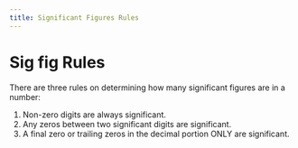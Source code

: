 ```yaml
---
title: Significant Figures Rules 
---
```


# Sig fig Rules 

There are three rules on determining how many significant figures are in a number:

1. Non-zero digits are always significant.
2. Any zeros between two significant digits are significant.
3. A final zero or trailing zeros in the decimal portion ONLY are significant.
